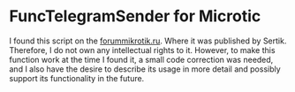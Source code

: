 # FuncTelegramSender for Microtic
I found this script on the [forummikrotik.ru](https://forummikrotik.ru/viewtopic.php?p=81457#p81457). Where it was published by Sertik. Therefore, I do not own any intellectual rights to it. However, to make this function work at the time I found it, a small code correction was needed, and I also have the desire to describe its usage in more detail and possibly support its functionality in the future.